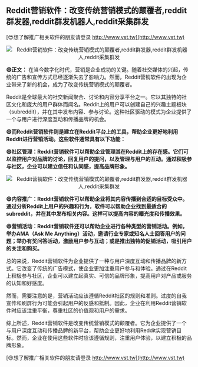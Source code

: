 ## **Reddit营销软件：改变传统营销模式的颠覆者,reddit群发器,reddit群发机器人,reddit采集群发**

[😍想了解推广相关软件的朋友请登录 http://www.vst.tw](http://www.vst.tw)

 <center><img src="https://vst.tw/MP4/tuiguang/png/2.png" alt="Reddit营销软件：改变传统营销模式的颠覆者,reddit群发器,reddit群发机器人,reddit采集群发"></center>

**😄正文：**
在当今数字化时代，营销是企业成功的关键。随着社交媒体的兴起，传统的广告和宣传方式已经逐渐失去了影响力。然而，Reddit营销软件的出现为企业带来了新的机会，成为了改变传统营销模式的颠覆者。

Reddit是全球最大的社交新闻聚合、讨论和内容分享平台之一。它以其独特的社区文化和庞大的用户群体而闻名。Reddit上的用户可以创建自己的兴趣主题板块（subreddit），并在其中发布内容、参与讨论。这种社区驱动的模式为企业提供了一个与用户进行深度互动和传播品牌的机会。

**😄而Reddit营销软件则是建立在Reddit平台上的工具，帮助企业更好地利用Reddit进行营销活动。这些软件通常具有以下功能：**

**😄社区管理：Reddit营销软件可以帮助企业管理其在Reddit上的存在感。它们可以监控用户对品牌的讨论，回复用户的提问，以及管理与用户的互动。通过积极参与社区，企业可以建立信任和认同感，提高品牌形象。**

 <center><img src="https://vst.tw/MP4/tuiguang/png/5.png" alt="Reddit营销软件：改变传统营销模式的颠覆者,reddit群发器,reddit群发机器人,reddit采集群发"></center>

**😄内容推广：Reddit营销软件可以帮助企业将其内容传播到合适的目标受众中。通过分析Reddit上用户的兴趣和行为，软件可以帮助企业找到最适合的subreddit，并在其中发布相关内容。这样可以提高内容的曝光度和传播效果。**

**😄营销活动：Reddit营销软件还可以帮助企业进行各种类型的营销活动。例如，举办AMA（Ask Me Anything）活动，邀请行业专家或知名人士回答用户的问题；举办有奖问答活动，激励用户参与互动；或是推出独特的促销活动，吸引用户的关注和购买。**

总的来说，Reddit营销软件为企业提供了一种与用户深度互动和传播品牌的新方式。它改变了传统的广告模式，使企业更加注重用户参与和体验。通过在Reddit上积极参与社区，企业可以建立起真实、可信的品牌形象，提高用户对产品或服务的认知和好感度。

然而，需要注意的是，营销活动应该遵循Reddit社区的规则和准则。过度的自我宣传和刷屏行为可能会引起用户的反感和抵制。因此，企业在利用Reddit营销软件时应该注重平衡，尊重社区的价值观和用户的需求。

综上所述，Reddit营销软件是改变传统营销模式的颠覆者。它为企业提供了一个与用户深度互动和传播品牌的新平台，帮助企业更好地利用Reddit实现营销目标。然而，企业在使用这些软件时应该遵循规则，注重用户体验，以建立积极的品牌形象。

[😍想了解推广相关软件的朋友请登录 http://www.vst.tw](http://www.vst.tw)



